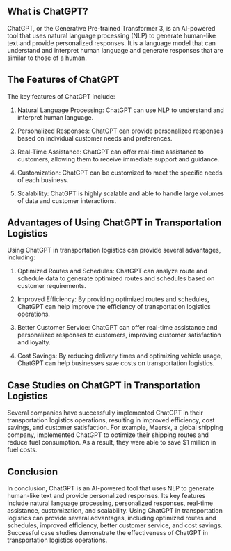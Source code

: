 
What is ChatGPT?
----------------

ChatGPT, or the Generative Pre-trained Transformer 3, is an AI-powered tool that uses natural language processing (NLP) to generate human-like text and provide personalized responses. It is a language model that can understand and interpret human language and generate responses that are similar to those of a human.

The Features of ChatGPT
-----------------------

The key features of ChatGPT include:

1. Natural Language Processing: ChatGPT can use NLP to understand and interpret human language.

2. Personalized Responses: ChatGPT can provide personalized responses based on individual customer needs and preferences.

3. Real-Time Assistance: ChatGPT can offer real-time assistance to customers, allowing them to receive immediate support and guidance.

4. Customization: ChatGPT can be customized to meet the specific needs of each business.

5. Scalability: ChatGPT is highly scalable and able to handle large volumes of data and customer interactions.

Advantages of Using ChatGPT in Transportation Logistics
-------------------------------------------------------

Using ChatGPT in transportation logistics can provide several advantages, including:

1. Optimized Routes and Schedules: ChatGPT can analyze route and schedule data to generate optimized routes and schedules based on customer requirements.

2. Improved Efficiency: By providing optimized routes and schedules, ChatGPT can help improve the efficiency of transportation logistics operations.

3. Better Customer Service: ChatGPT can offer real-time assistance and personalized responses to customers, improving customer satisfaction and loyalty.

4. Cost Savings: By reducing delivery times and optimizing vehicle usage, ChatGPT can help businesses save costs on transportation logistics.

Case Studies on ChatGPT in Transportation Logistics
---------------------------------------------------

Several companies have successfully implemented ChatGPT in their transportation logistics operations, resulting in improved efficiency, cost savings, and customer satisfaction. For example, Maersk, a global shipping company, implemented ChatGPT to optimize their shipping routes and reduce fuel consumption. As a result, they were able to save $1 million in fuel costs.

Conclusion
----------

In conclusion, ChatGPT is an AI-powered tool that uses NLP to generate human-like text and provide personalized responses. Its key features include natural language processing, personalized responses, real-time assistance, customization, and scalability. Using ChatGPT in transportation logistics can provide several advantages, including optimized routes and schedules, improved efficiency, better customer service, and cost savings. Successful case studies demonstrate the effectiveness of ChatGPT in transportation logistics operations.
